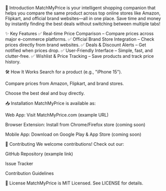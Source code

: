📌 Introduction
MatchMyPrice is your intelligent shopping companion that helps you compare the same product across top online stores like Amazon, Flipkart, and official brand websites—all in one place. Save time and money by instantly finding the best deals without switching between multiple tabs!

✨ Key Features
✅ Real-time Price Comparison – Compare prices across major e-commerce platforms.
✅ Official Brand Store Integration – Check prices directly from brand websites.
✅ Deals & Discount Alerts – Get notified when prices drop.
✅ User-Friendly Interface – Simple, fast, and clutter-free.
✅ Wishlist & Price Tracking – Save products and track price history.

🛠 How It Works
Search for a product (e.g., "iPhone 15").

Compare prices from Amazon, Flipkart, and brand stores.

Choose the best deal and buy directly.

📥 Installation
MatchMyPrice is available as:

Web App: Visit MatchMyPrice.com (example URL)

Browser Extension: Install from Chrome/Firefox store (coming soon)

Mobile App: Download on Google Play & App Store (coming soon)

🤝 Contributing
We welcome contributions! Check out our:

GitHub Repository (example link)

Issue Tracker

Contribution Guidelines

📜 License
MatchMyPrice is MIT Licensed. See LICENSE for details.
